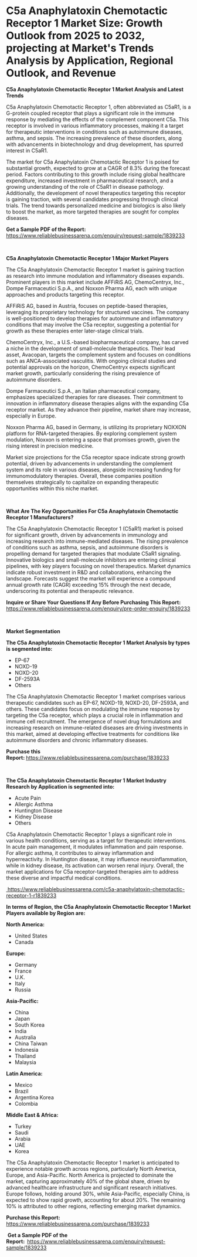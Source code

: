 <p><h1>C5a Anaphylatoxin Chemotactic Receptor 1 Market Size: Growth Outlook from 2025 to 2032, projecting at Market's Trends Analysis by Application, Regional Outlook, and Revenue</h1></p><p><strong>C5a Anaphylatoxin Chemotactic Receptor 1 Market Analysis and Latest Trends</strong></p>
<p><p>C5a Anaphylatoxin Chemotactic Receptor 1, often abbreviated as C5aR1, is a G-protein coupled receptor that plays a significant role in the immune response by mediating the effects of the complement component C5a. This receptor is involved in various inflammatory processes, making it a target for therapeutic interventions in conditions such as autoimmune diseases, asthma, and sepsis. The increasing prevalence of these disorders, along with advancements in biotechnology and drug development, has spurred interest in C5aR1.</p><p>The market for C5a Anaphylatoxin Chemotactic Receptor 1 is poised for substantial growth, expected to grow at a CAGR of 8.3% during the forecast period. Factors contributing to this growth include rising global healthcare expenditure, increased investment in pharmaceutical research, and a growing understanding of the role of C5aR1 in disease pathology. Additionally, the development of novel therapeutics targeting this receptor is gaining traction, with several candidates progressing through clinical trials. The trend towards personalized medicine and biologics is also likely to boost the market, as more targeted therapies are sought for complex diseases.</p></p>
<p><strong>Get a Sample PDF of the Report:&nbsp;</strong> <a href="https://www.reliablebusinessarena.com/enquiry/request-sample/1839233?utm_campaign=3193&utm_medium=2&utm_source=Github&utm_content=ia&utm_term=19042025&utm_id=c5a-anaphylatoxin-chemotactic-receptor-1">https://www.reliablebusinessarena.com/enquiry/request-sample/1839233</a></p>
<p>&nbsp;</p>
<p><strong>C5a Anaphylatoxin Chemotactic Receptor 1 Major Market Players</strong></p>
<p><p>The C5a Anaphylatoxin Chemotactic Receptor 1 market is gaining traction as research into immune modulation and inflammatory diseases expands. Prominent players in this market include AFFiRiS AG, ChemoCentryx, Inc., Dompe Farmaceutici S.p.A., and Noxxon Pharma AG, each with unique approaches and products targeting this receptor.</p><p>AFFiRiS AG, based in Austria, focuses on peptide-based therapies, leveraging its proprietary technology for structured vaccines. The company is well-positioned to develop therapies for autoimmune and inflammatory conditions that may involve the C5a receptor, suggesting a potential for growth as these therapies enter later-stage clinical trials.</p><p>ChemoCentryx, Inc., a U.S.-based biopharmaceutical company, has carved a niche in the development of small-molecule therapeutics. Their lead asset, Avacopan, targets the complement system and focuses on conditions such as ANCA-associated vasculitis. With ongoing clinical studies and potential approvals on the horizon, ChemoCentryx expects significant market growth, particularly considering the rising prevalence of autoimmune disorders.</p><p>Dompe Farmaceutici S.p.A., an Italian pharmaceutical company, emphasizes specialized therapies for rare diseases. Their commitment to innovation in inflammatory disease therapies aligns with the expanding C5a receptor market. As they advance their pipeline, market share may increase, especially in Europe.</p><p>Noxxon Pharma AG, based in Germany, is utilizing its proprietary NOXXON platform for RNA-targeted therapies. By exploring complement system modulation, Noxxon is entering a space that promises growth, given the rising interest in precision medicine. </p><p>Market size projections for the C5a receptor space indicate strong growth potential, driven by advancements in understanding the complement system and its role in various diseases, alongside increasing funding for immunomodulatory therapies. Overall, these companies position themselves strategically to capitalize on expanding therapeutic opportunities within this niche market.</p></p>
<p>&nbsp;</p>
<p><strong>What Are The Key Opportunities For C5a Anaphylatoxin Chemotactic Receptor 1 Manufacturers?</strong></p>
<p><p>The C5a Anaphylatoxin Chemotactic Receptor 1 (C5aR1) market is poised for significant growth, driven by advancements in immunology and increasing research into immune-mediated diseases. The rising prevalence of conditions such as asthma, sepsis, and autoimmune disorders is propelling demand for targeted therapies that modulate C5aR1 signaling. Innovative biologics and small-molecule inhibitors are entering clinical pipelines, with key players focusing on novel therapeutics. Market dynamics indicate robust investment in R&D and collaborations, enhancing the landscape. Forecasts suggest the market will experience a compound annual growth rate (CAGR) exceeding 15% through the next decade, underscoring its potential and therapeutic relevance.</p></p>
<p><strong>Inquire or Share Your Questions If Any Before Purchasing This Report:</strong> <a href="https://www.reliablebusinessarena.com/enquiry/pre-order-enquiry/1839233?utm_campaign=3193&utm_medium=2&utm_source=Github&utm_content=ia&utm_term=19042025&utm_id=c5a-anaphylatoxin-chemotactic-receptor-1">https://www.reliablebusinessarena.com/enquiry/pre-order-enquiry/1839233</a></p>
<p>&nbsp;</p>
<p><strong>Market Segmentation</strong></p>
<p><strong>The C5a Anaphylatoxin Chemotactic Receptor 1 Market Analysis by types is segmented into:</strong></p>
<p><ul><li>EP-67</li><li>NOXD-19</li><li>NOXD-20</li><li>DF-2593A</li><li>Others</li></ul></p>
<p><p>The C5a Anaphylatoxin Chemotactic Receptor 1 market comprises various therapeutic candidates such as EP-67, NOXD-19, NOXD-20, DF-2593A, and others. These candidates focus on modulating the immune response by targeting the C5a receptor, which plays a crucial role in inflammation and immune cell recruitment. The emergence of novel drug formulations and increasing research on immune-related diseases are driving investments in this market, aimed at developing effective treatments for conditions like autoimmune disorders and chronic inflammatory diseases.</p></p>
<p><strong>Purchase this Report:&nbsp;</strong><a href="https://www.reliablebusinessarena.com/purchase/1839233?utm_campaign=3193&utm_medium=2&utm_source=Github&utm_content=ia&utm_term=19042025&utm_id=c5a-anaphylatoxin-chemotactic-receptor-1">https://www.reliablebusinessarena.com/purchase/1839233</a></p>
<p>&nbsp;</p>
<p><strong>The C5a Anaphylatoxin Chemotactic Receptor 1 Market Industry Research by Application is segmented into:</strong></p>
<p><ul><li>Acute Pain</li><li>Allergic Asthma</li><li>Huntington Disease</li><li>Kidney Disease</li><li>Others</li></ul></p>
<p><p>C5a Anaphylatoxin Chemotactic Receptor 1 plays a significant role in various health conditions, serving as a target for therapeutic interventions. In acute pain management, it modulates inflammation and pain response. For allergic asthma, it contributes to airway inflammation and hyperreactivity. In Huntington disease, it may influence neuroinflammation, while in kidney disease, its activation can worsen renal injury. Overall, the market applications for C5a receptor-targeted therapies aim to address these diverse and impactful medical conditions.</p></p>
<p><a href="https://www.reliablebusinessarena.com/c5a-anaphylatoxin-chemotactic-receptor-1-r1839233?utm_campaign=3193&utm_medium=2&utm_source=Github&utm_content=ia&utm_term=19042025&utm_id=c5a-anaphylatoxin-chemotactic-receptor-1">&nbsp;https://www.reliablebusinessarena.com/c5a-anaphylatoxin-chemotactic-receptor-1-r1839233</a></p>
<p><strong>In terms of Region, the C5a Anaphylatoxin Chemotactic Receptor 1 Market Players available by Region are:</strong></p>
<p>
    <p> <strong> North America: </strong>
        <ul>
            <li>United States</li>
            <li>Canada</li>
        </ul>
        </p> 
    <p> <strong> Europe: </strong>
        <ul>
            <li>Germany</li>
            <li>France</li>
            <li>U.K.</li>
            <li>Italy</li>
            <li>Russia</li>
        </ul>
        </p> 
    <p> <strong> Asia-Pacific: </strong>
        <ul>
            <li>China</li>
            <li>Japan</li>
            <li>South Korea</li>
            <li>India</li>
            <li>Australia</li>
            <li>China Taiwan</li>
            <li>Indonesia</li>
            <li>Thailand</li>
            <li>Malaysia</li>
        </ul>
        </p> 
    <p> <strong> Latin America: </strong>
        <ul>
            <li>Mexico</li>
            <li>Brazil</li>
            <li>Argentina Korea</li>
            <li>Colombia</li>
        </ul>
        </p> 
    <p> <strong> Middle East & Africa: </strong>
        <ul>
            <li>Turkey</li>
            <li>Saudi</li>
            <li>Arabia</li>
            <li>UAE</li>
            <li>Korea</li>
        </ul>
    </p>
    </p>
<p><p>The C5a Anaphylatoxin Chemotactic Receptor 1 market is anticipated to experience notable growth across regions, particularly North America, Europe, and Asia-Pacific. North America is projected to dominate the market, capturing approximately 40% of the global share, driven by advanced healthcare infrastructure and significant research initiatives. Europe follows, holding around 30%, while Asia-Pacific, especially China, is expected to show rapid growth, accounting for about 20%. The remaining 10% is attributed to other regions, reflecting emerging market dynamics.</p></p>
<p><strong>Purchase this Report: </strong><a href="https://www.reliablebusinessarena.com/purchase/1839233?utm_campaign=3193&utm_medium=2&utm_source=Github&utm_content=ia&utm_term=19042025&utm_id=c5a-anaphylatoxin-chemotactic-receptor-1">https://www.reliablebusinessarena.com/purchase/1839233</a></p>
<p>&nbsp;<strong>Get a Sample PDF of the Report:&nbsp;&nbsp;</strong><a href="https://www.reliablebusinessarena.com/enquiry/request-sample/1839233?utm_campaign=3193&utm_medium=2&utm_source=Github&utm_content=ia&utm_term=19042025&utm_id=c5a-anaphylatoxin-chemotactic-receptor-1">https://www.reliablebusinessarena.com/enquiry/request-sample/1839233</a></p>
<p><strong></strong></p>
<p><p></p><p></p><p></p></p>